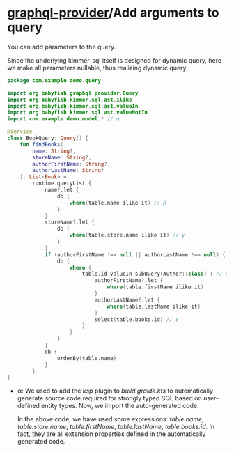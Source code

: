# [graphql-provider](https://github.com/babyfish-ct/graphql-provider)/Add arguments to query

You can add parameters to the query.

Since the underlying kimmer-sql itself is designed for dynamic query, here we make all parameters nullable, thus realizing dynamic query.

```kt
package com.example.demo.query

import org.babyfish.graphql.provider.Query
import org.babyfish.kimmer.sql.ast.ilike
import org.babyfish.kimmer.sql.ast.valueIn
import org.babyfish.kimmer.sql.ast.valueNotIn
import com.example.demo.model.* // α

@Service
class BookQuery: Query() {
    fun findBooks(
        name: String?,
        storeName: String?,
        authorFirstName: String?,
        authorLastName: String?
    ): List<Book> =
        runtime.queryList {
            name?.let {
                db {
                    where(table.name ilike it) // β
                }
            }
            storeName?.let { 
                db {
                    where(table.store.name ilike it) // γ
                }
            }
            if (authorFirstName !== null || authorLastName !== null) { 
                db { 
                    where { 
                        table.id valueIn subQuery(Author::class) { // δ
                            authorFirstName?.let { 
                                where(table.firstName ilike it)
                            }
                            authorLastName?.let {
                                where(table.lastName ilike it)
                            }
                            select(table.books.id) // ε
                        }
                    }
                }
            }
            db {
                orderBy(table.name)
            }
        }
}
```

- α: We used to add the *ksp* plugin to *build.gralde.kts* to automatically generate source code required for strongly typed SQL based on user-defined entity types. Now, we import the auto-generated code.

    In the above code, we have used some expressions: *table.name*, *table.store.name*, *table.firstName*, *table.lastName*, *table.books.id*. In fact, they are all extension properties defined in the automatically generated code.
